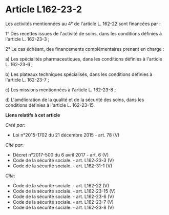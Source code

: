 # Article L162-23-2

Les activités mentionnées au 4° de l'article L. 162-22 sont financées par : 

1° Des recettes issues de l'activité de soins, dans les conditions définies à l'article L. 162-23-3 ; 

2° Le cas échéant, des financements complémentaires prenant en charge : 

a) Les spécialités pharmaceutiques, dans les conditions définies à l'article L. 162-23-6 ; 

b) Les plateaux techniques spécialisés, dans les conditions définies à l'article L. 162-23-7 ; 

c) Les missions mentionnées à l'article L. 162-23-8 ; 

d) L'amélioration de la qualité et de la sécurité des soins, dans les conditions définies à l'article L. 162-23-15.

**Liens relatifs à cet article**

_Créé par_:

  - Loi n°2015-1702 du 21 décembre 2015 - art. 78 (V)

_Cité par_:

  - Décret n°2017-500 du 6 avril 2017 - art. 6 (V)
  - Code de la sécurité sociale. - art. L162-23-3 (V)
  - Code de la sécurité sociale. - art. L162-31-1 (V)

_Cite_:

  - Code de la sécurité sociale. - art. L162-22 (V)
  - Code de la sécurité sociale. - art. L162-23-15 (V)
  - Code de la sécurité sociale. - art. L162-23-6 (V)
  - Code de la sécurité sociale. - art. L162-23-7 (V)
  - Code de la sécurité sociale. - art. L162-23-8 (V)
